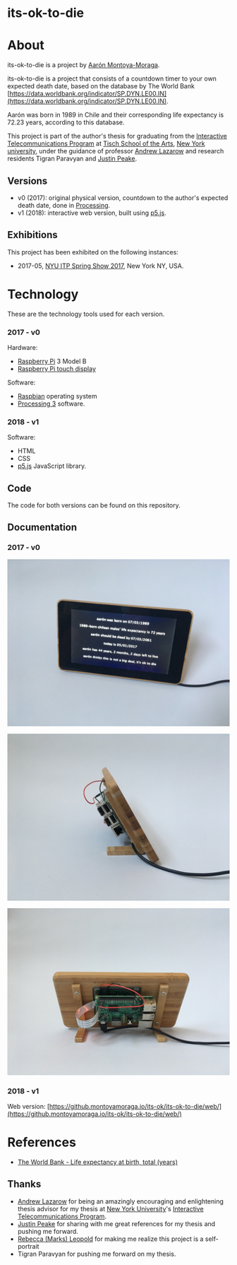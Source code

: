 # its-ok-to-die

# About

 its-ok-to-die is a project by [Aarón Montoya-Moraga](http://montoyamoraga.io/).

its-ok-to-die is a project that consists of a countdown timer to your own expected death date, based on the database by The World Bank [https://data.worldbank.org/indicator/SP.DYN.LE00.IN](https://data.worldbank.org/indicator/SP.DYN.LE00.IN).

Aarón was born in 1989 in Chile and their corresponding life expectancy is 72.23 years, according to this database.

This project is part of the author's thesis for graduating from the [Interactive Telecommunications Program](https://tisch.nyu.edu/itp) at [Tisch School of the Arts](https://tisch.nyu.edu/), [New York university](https://www.nyu.edu/), under the guidance of professor [Andrew Lazarow](https://www.andrewlazarow.com/) and research residents Tigran Paravyan and [Justin Peake](http://articulatedworks.com/).

## Versions

* v0 (2017): original physical version, countdown to the author's expected  death date, done in [Processing](https://processing.org/).
* v1 (2018): interactive web version, built using [p5.js](https://p5js.org/).

## Exhibitions

This project has been exhibited on the following instances:

* 2017-05, [NYU ITP Spring Show 2017](https://itp.nyu.edu/shows/spring2017/category/projects/), New York NY, USA.

# Technology

These are the technology tools used for each version.

### 2017 - v0

Hardware:
* [Raspberry Pi](https://www.raspberrypi.org/) 3 Model B
* [Raspberry Pi touch display](https://www.raspberrypi.org/products/raspberry-pi-touch-display/)

Software:
* [Raspbian](http://www.raspbian.org/) operating system
* [Processing 3](https://processing.org/) software.

### 2018 - v1

Software:

* HTML
* CSS
* [p5.js](https://p5js.org/) JavaScript library.

## Code

The code for both versions can be found on this repository.

## Documentation

### 2017 - v0

![its-ok-to-die-v0-front](./documentation/its-ok-to-die-v0-front.jpg "front")

![its-ok-to-die-v0-side](./documentation/its-ok-to-die-v0-side.jpg "side")

![its-ok-to-die-v0-back](./documentation/its-ok-to-die-v0-back.jpg "back")

### 2018 - v1

Web version: [https://github.montoyamoraga.io/its-ok/its-ok-to-die/web/](https://github.montoyamoraga.io/its-ok/its-ok-to-die/web/)

# References

* [The World Bank - Life expectancy at birth, total (years)](https://data.worldbank.org/indicator/SP.DYN.LE00.IN)

## Thanks

* [Andrew Lazarow](https://www.andrewlazarow.com/) for being an amazingly encouraging and enlightening thesis advisor for my thesis at [New York University](http://www.nyu.edu/)'s [Interactive Telecommunications Program](https://tisch.nyu.edu/itp).
* [Justin Peake](http://articulatedworks.com/) for sharing with me great references for my thesis and pushing me forward.
* [Rebecca (Marks) Leopold](http://site.rebeccaleopold.com/) for making me realize this project is a self-portrait
* Tigran Paravyan for pushing me forward on my thesis.

